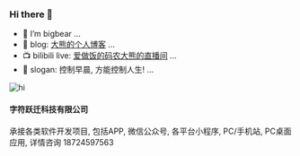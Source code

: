### Hi there 👋




- :bear: I’m bigbear ...
- :book: blog: [大熊的个人博客](https://liuxiaoyucc.github.io/) ...
- :tv: bilibili live: [爱做饭的码农大熊的直播间](http://live.bilibili.com/14624352) ...
- :punch: slogan: 控制早晨, 方能控制人生! ...

![hi](https://github-readme-stats.vercel.app/api?username=liuxiaoyucc&show_icons=true&title_color=fff&icon_color=79ff97&text_color=9f9f9f&bg_color=151515)

#### 字符跃迁科技有限公司
承接各类软件开发项目, 包括APP, 微信公众号, 各平台小程序, PC/手机站, PC桌面应用,
详情咨询 18724597563
